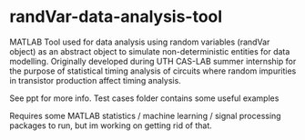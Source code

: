 # randVar-data-analysis-tool

MATLAB Tool used for data analysis using random variables (randVar object) as an abstract object to simulate non-deterministic entities 
for data modelling. Originally developed during UTH CAS-LAB summer internship for the purpose of statistical timing analysis of circuits
where random impurities in transistor production affect timing analysis.

See ppt for more info. Test cases folder contains some useful examples

Requires some MATLAB statistics / machine learning / signal processing packages to run, but im working on getting rid of that.
